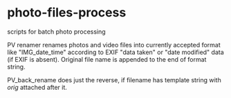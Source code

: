 # photo-files-process
scripts for batch photo processing

PV renamer renames photos and video files into currently accepted format like "IMG_date_time" according to EXIF "data taken" or "date modified" data (if EXIF is absent). Original file name is appended to the end of format string.

PV_back_rename does just the reverse, if filename has template string with _orig_ attached after it.
